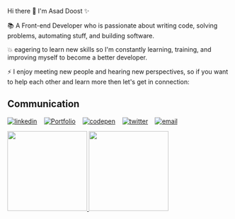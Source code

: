 Hi there 👋 I'm Asad Doost ✨

📚  A Front-end Developer who is passionate about writing code, solving problems, automating stuff, and building software.

💥 eagering to learn new skills so I'm constantly learning, training, and improving myself to become a better developer.




⚡ I enjoy meeting new people and hearing new perspectives, so if you want to help each other and learn more
   then let's get in connection:
   
   
  <h2> Communication </h2>
  
  [![linkedin](https://user-images.githubusercontent.com/25087769/87172072-530a5080-c2dc-11ea-8e2c-8ee4dbf3394b.png)](https://www.linkedin.com/in/asaddoost/) &nbsp;&nbsp;
  [![Portfolio](https://user-images.githubusercontent.com/25087769/87173861-0aa06200-c2df-11ea-9614-da65c9c73692.png)](https://asaddoost.github.io/My-portfolio/) &nbsp;&nbsp;
  [![codepen](https://user-images.githubusercontent.com/25087769/87174133-6cf96280-c2df-11ea-9134-09bacdfb3464.png)](https://codepen.io/asaddoost) &nbsp;&nbsp;
  [![twitter](https://user-images.githubusercontent.com/25087769/87172407-de83e180-c2dc-11ea-9479-a894758266c3.png)](https://twitter.com/asad_doost) &nbsp;&nbsp;
  [![email](https://user-images.githubusercontent.com/25087769/87174308-a4680f00-c2df-11ea-90b0-5fa1fa76d2f1.png)](mailto:asad.doost@gmail.com)
  
  
  <a href="https://github.com/AVS1508">
  <img height="180em" src="https://github-readme-stats.vercel.app/api?asaddoost=AVS1508&theme=buefy&show_icons=true" />
  <img height="180em" src="https://github-readme-stats.vercel.app/api/top-langs/?asaddoost=AVS1508&theme=buefy&layout=compact" />
</a>
   
